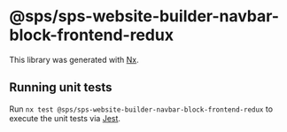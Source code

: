 # @sps/sps-website-builder-navbar-block-frontend-redux

This library was generated with [Nx](https://nx.dev).

## Running unit tests

Run `nx test @sps/sps-website-builder-navbar-block-frontend-redux` to execute the unit tests via [Jest](https://jestjs.io).
